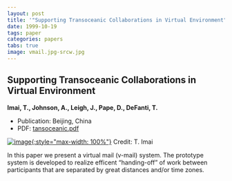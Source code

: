 ```yaml
---
layout: post
title: '"Supporting Transoceanic Collaborations in Virtual Environment"'
date: 1999-10-19
tags: paper
categories: papers
tabs: true
image: vmail.jpg-srcw.jpg
---
```


## Supporting Transoceanic Collaborations in Virtual Environment
**Imai, T., Johnson, A., Leigh, J., Pape, D., DeFanti, T.**
- Publication: Beijing, China
- PDF: [tansoceanic.pdf](/documents/tansoceanic.pdf)


[![image](https://www.evl.uic.edu/output/originals/vmail.jpg-srcw.jpg){:style="max-width: 100%"}](https://www.evl.uic.edu/output/originals/vmail.jpg-srcw.jpg)
Credit: T. Imai

In this paper we present a virtual mail (v-mail) system. The prototype system is developed to realize efficent &ldquo;handing-off&rdquo; of work between participants that are separated by great distances and/or time zones.